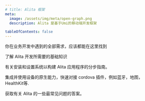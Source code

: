 ```yaml
---
# title: Alita 框架
meta:
  image: /assets/img/meta/open-graph.png
  description: Alita 是基于Umi的移动端开发框架

tableOfContents: false
---
```


<docs-cards>
  <docs-card header="业务组件" href="/components/alita-layout" img="/assets/icons/feature-guide-components-icon.png" >
    <p>你在业务开发中遇到的全部需求，应该都能在这里找到</p>
  </docs-card>
  <docs-card header="简介" href="/intro" icon="/assets/icons/guide-introduction-icon.png">
    <p>了解 Alita 开发所需要的基础知识</p>
  </docs-card>
  <docs-card header="安装" href="/installation/cli" icon="/assets/icons/guide-installation-icon.png">
    <p>有关安装和设置系统以构建 Alita 应用程序的分步指南。</p>
  </docs-card>
  <docs-card header="原生能力" href="/native" icon="/assets/icons/guide-nativeapis-icon.png">
    <p>集成并使用设备的原生能力，快速对接 cordova 插件，例如蓝牙，地图，HealthKit等.</p>
  </docs-card>
  <docs-card header="常见问题" href="/faq/glossary" icon="/assets/icons/guide-faq-icon.png">
    <p>获取有关 Alita 的一些最常见问题的答案。</p>
  </docs-card>
</docs-cards>
